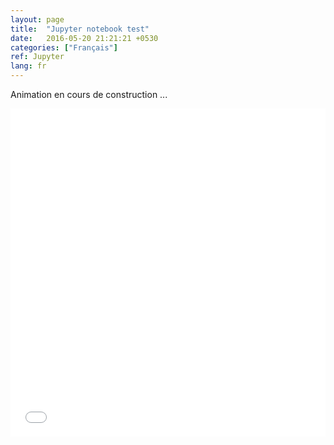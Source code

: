 ```yaml
---
layout: page
title:  "Jupyter notebook test"
date:   2016-05-20 21:21:21 +0530
categories: ["Français"]
ref: Jupyter
lang: fr
---
```



Animation en cours de construction ...

<iframe id="igraph" scrolling="no" style="border:none;" seamless="seamless" src="../../index2.html" height="525" width="100%"></iframe>

